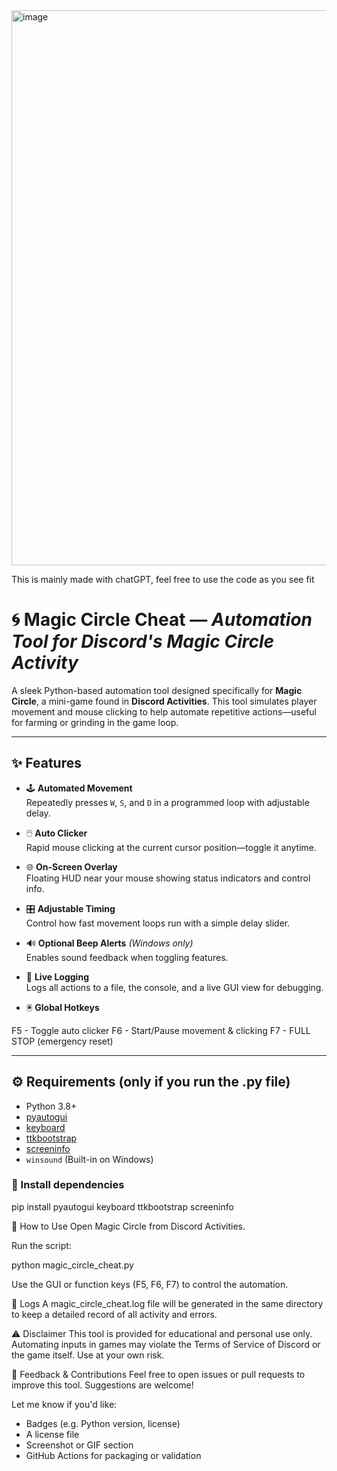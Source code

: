 <img width="1547" height="888" alt="image" src="https://github.com/user-attachments/assets/472bce71-76d7-4881-bd79-75d0d9a15e57" /> 


This is mainly made with chatGPT, feel free to use the code as you see fit 

# 🌀 Magic Circle Cheat — *Automation Tool for Discord's Magic Circle Activity*

A sleek Python-based automation tool designed specifically for **Magic Circle**, a mini-game found in **Discord Activities**. This tool simulates player movement and mouse clicking to help automate repetitive actions—useful for farming or grinding in the game loop.

---

## ✨ Features

- 🕹️ **Automated Movement**  
  Repeatedly presses `W`, `S`, and `D` in a programmed loop with adjustable delay.

- 🖱️ **Auto Clicker**  
  Rapid mouse clicking at the current cursor position—toggle it anytime.

- 🌐 **On-Screen Overlay**  
  Floating HUD near your mouse showing status indicators and control info.

- 🎛️ **Adjustable Timing**  
  Control how fast movement loops run with a simple delay slider.

- 🔊 **Optional Beep Alerts** *(Windows only)*  
  Enables sound feedback when toggling features.

- 🧠 **Live Logging**  
  Logs all actions to a file, the console, and a live GUI view for debugging.

- 🖲️ **Global Hotkeys**

F5 - Toggle auto clicker
F6 - Start/Pause movement & clicking
F7 - FULL STOP (emergency reset)


---

## ⚙️ Requirements (only if you run the .py file)

- Python 3.8+
- [pyautogui](https://pypi.org/project/pyautogui/)
- [keyboard](https://pypi.org/project/keyboard/)
- [ttkbootstrap](https://pypi.org/project/ttkbootstrap/)
- [screeninfo](https://pypi.org/project/screeninfo/)
- `winsound` (Built-in on Windows)

### 🔧 Install dependencies

pip install pyautogui keyboard ttkbootstrap screeninfo 

🚀 How to Use
Open Magic Circle from Discord Activities.

Run the script:

python magic_circle_cheat.py

Use the GUI or function keys (F5, F6, F7) to control the automation.

📁 Logs
A magic_circle_cheat.log file will be generated in the same directory to keep a detailed record of all activity and errors.

⚠️ Disclaimer
This tool is provided for educational and personal use only. Automating inputs in games may violate the Terms of Service of Discord or the game itself. Use at your own risk.

💬 Feedback & Contributions
Feel free to open issues or pull requests to improve this tool. Suggestions are welcome!


Let me know if you'd like:
- Badges (e.g. Python version, license)
- A license file
- Screenshot or GIF section
- GitHub Actions for packaging or validation


